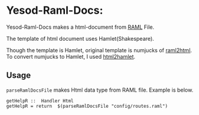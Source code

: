 # Yesod-Raml-Docs: 

Yesod-Raml-Docs makes a html-document from [RAML](http://raml.org/spec.html) File.

The template of html document uses Hamlet(Shakespeare).

Though the template is Hamlet, original template is numjucks of [raml2html](https://github.com/kevinrenskers/raml2html).
To convert numjucks to Hamlet, I used [html2hamlet](https://hackage.haskell.org/package/html2hamlet).

## Usage

```parseRamlDocsFile``` makes Html data type from RAML file.
Example is below.

```
getHelpR ::  Handler Html
getHelpR = return  $(parseRamlDocsFile "config/routes.raml")
```
